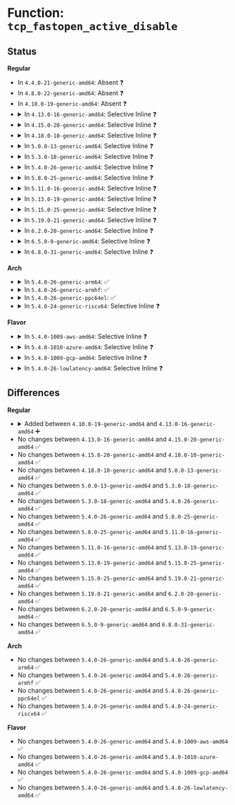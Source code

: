 # Function: <code>tcp_fastopen_active_disable</code>

## Status
<b>Regular</b>
<ul>
<li>
In <code>4.4.0-21-generic-amd64</code>: Absent ❓
</li>
<li>
In <code>4.8.0-22-generic-amd64</code>: Absent ❓
</li>
<li>
In <code>4.10.0-19-generic-amd64</code>: Absent ❓
</li>
<li>
<details>
<summary>In <code>4.13.0-16-generic-amd64</code>: Selective Inline ❓</summary>

```c
void tcp_fastopen_active_disable(struct sock * sk)
```

```json
{
  "name": "tcp_fastopen_active_disable",
  "collision_type": "Unique Global",
  "inline_type": "Selective",
  "funcs": [
    {
      "addr": 18446744071587501907,
      "name": "tcp_fastopen_active_disable",
      "external": true,
      "loc": "net/ipv4/tcp_fastopen.c:414",
      "file": "net/ipv4/tcp_fastopen.c",
      "inline": "not declared, inlined",
      "caller_inline": [
        "net/ipv4/tcp_fastopen.c:tcp_fastopen_active_disable_ofo_check"
      ],
      "caller_func": [
        "net/ipv4/tcp_input.c:tcp_rcv_state_process",
        "net/ipv4/tcp_input.c:tcp_validate_incoming"
      ]
    }
  ],
  "symbols": [
    {
      "addr": 18446744071587501536,
      "name": "tcp_fastopen_active_disable",
      "section": ".text",
      "bind": "STB_GLOBAL",
      "size": 51
    }
  ]
}
```
</details>
</li>
<li>
<details>
<summary>In <code>4.15.0-20-generic-amd64</code>: Selective Inline ❓</summary>

```c
void tcp_fastopen_active_disable(struct sock * sk)
```

```json
{
  "name": "tcp_fastopen_active_disable",
  "collision_type": "Unique Global",
  "inline_type": "Selective",
  "funcs": [
    {
      "addr": 18446744071588024179,
      "name": "tcp_fastopen_active_disable",
      "external": true,
      "loc": "net/ipv4/tcp_fastopen.c:460",
      "file": "net/ipv4/tcp_fastopen.c",
      "inline": "not declared, inlined",
      "caller_inline": [
        "net/ipv4/tcp_fastopen.c:tcp_fastopen_active_disable_ofo_check"
      ],
      "caller_func": [
        "net/ipv4/tcp_input.c:tcp_rcv_state_process",
        "net/ipv4/tcp_input.c:tcp_validate_incoming"
      ]
    }
  ],
  "symbols": [
    {
      "addr": 18446744071588023824,
      "name": "tcp_fastopen_active_disable",
      "section": ".text",
      "bind": "STB_GLOBAL",
      "size": 51
    }
  ]
}
```
</details>
</li>
<li>
<details>
<summary>In <code>4.18.0-10-generic-amd64</code>: Selective Inline ❓</summary>

```c
void tcp_fastopen_active_disable(struct sock * sk)
```

```json
{
  "name": "tcp_fastopen_active_disable",
  "collision_type": "Unique Global",
  "inline_type": "Selective",
  "funcs": [
    {
      "addr": 18446744071588375204,
      "name": "tcp_fastopen_active_disable",
      "external": true,
      "loc": "net/ipv4/tcp_fastopen.c:453",
      "file": "net/ipv4/tcp_fastopen.c",
      "inline": "not declared, inlined",
      "caller_inline": [
        "net/ipv4/tcp_fastopen.c:tcp_fastopen_active_detect_blackhole",
        "net/ipv4/tcp_fastopen.c:tcp_fastopen_active_disable_ofo_check"
      ],
      "caller_func": [
        "net/ipv4/tcp_input.c:tcp_rcv_state_process",
        "net/ipv4/tcp_input.c:tcp_validate_incoming"
      ]
    }
  ],
  "symbols": [
    {
      "addr": 18446744071588374752,
      "name": "tcp_fastopen_active_disable",
      "section": ".text",
      "bind": "STB_GLOBAL",
      "size": 51
    }
  ]
}
```
</details>
</li>
<li>
<details>
<summary>In <code>5.0.0-13-generic-amd64</code>: Selective Inline ❓</summary>

```c
void tcp_fastopen_active_disable(struct sock * sk)
```

```json
{
  "name": "tcp_fastopen_active_disable",
  "collision_type": "Unique Global",
  "inline_type": "Selective",
  "funcs": [
    {
      "addr": 18446744071588565588,
      "name": "tcp_fastopen_active_disable",
      "external": true,
      "loc": "net/ipv4/tcp_fastopen.c:453",
      "file": "net/ipv4/tcp_fastopen.c",
      "inline": "not declared, inlined",
      "caller_inline": [
        "net/ipv4/tcp_fastopen.c:tcp_fastopen_active_detect_blackhole",
        "net/ipv4/tcp_fastopen.c:tcp_fastopen_active_disable_ofo_check"
      ],
      "caller_func": [
        "net/ipv4/tcp_input.c:tcp_rcv_state_process",
        "net/ipv4/tcp_input.c:tcp_validate_incoming"
      ]
    }
  ],
  "symbols": [
    {
      "addr": 18446744071588565136,
      "name": "tcp_fastopen_active_disable",
      "section": ".text",
      "bind": "STB_GLOBAL",
      "size": 51
    }
  ]
}
```
</details>
</li>
<li>
<details>
<summary>In <code>5.3.0-18-generic-amd64</code>: Selective Inline ❓</summary>

```c
void tcp_fastopen_active_disable(struct sock * sk)
```

```json
{
  "name": "tcp_fastopen_active_disable",
  "collision_type": "Unique Global",
  "inline_type": "Selective",
  "funcs": [
    {
      "addr": 18446744071588976760,
      "name": "tcp_fastopen_active_disable",
      "external": true,
      "loc": "net/ipv4/tcp_fastopen.c:480",
      "file": "net/ipv4/tcp_fastopen.c",
      "inline": "not declared, inlined",
      "caller_inline": [
        "net/ipv4/tcp_fastopen.c:tcp_fastopen_active_detect_blackhole",
        "net/ipv4/tcp_fastopen.c:tcp_fastopen_active_disable_ofo_check"
      ],
      "caller_func": [
        "net/ipv4/tcp_input.c:tcp_rcv_state_process",
        "net/ipv4/tcp_input.c:tcp_validate_incoming"
      ]
    }
  ],
  "symbols": [
    {
      "addr": 18446744071588976320,
      "name": "tcp_fastopen_active_disable",
      "section": ".text",
      "bind": "STB_GLOBAL",
      "size": 51
    }
  ]
}
```
</details>
</li>
<li>
<details>
<summary>In <code>5.4.0-26-generic-amd64</code>: Selective Inline ❓</summary>

```c
void tcp_fastopen_active_disable(struct sock * sk)
```

```json
{
  "name": "tcp_fastopen_active_disable",
  "collision_type": "Unique Global",
  "inline_type": "Selective",
  "funcs": [
    {
      "addr": 18446744071589201208,
      "name": "tcp_fastopen_active_disable",
      "external": true,
      "loc": "net/ipv4/tcp_fastopen.c:480",
      "file": "net/ipv4/tcp_fastopen.c",
      "inline": "not declared, inlined",
      "caller_inline": [
        "net/ipv4/tcp_fastopen.c:tcp_fastopen_active_detect_blackhole",
        "net/ipv4/tcp_fastopen.c:tcp_fastopen_active_disable_ofo_check"
      ],
      "caller_func": [
        "net/ipv4/tcp_input.c:tcp_rcv_state_process",
        "net/ipv4/tcp_input.c:tcp_validate_incoming"
      ]
    }
  ],
  "symbols": [
    {
      "addr": 18446744071589200768,
      "name": "tcp_fastopen_active_disable",
      "section": ".text",
      "bind": "STB_GLOBAL",
      "size": 51
    }
  ]
}
```
</details>
</li>
<li>
<details>
<summary>In <code>5.8.0-25-generic-amd64</code>: Selective Inline ❓</summary>

```c
void tcp_fastopen_active_disable(struct sock * sk)
```

```json
{
  "name": "tcp_fastopen_active_disable",
  "collision_type": "Unique Global",
  "inline_type": "Selective",
  "funcs": [
    {
      "addr": 18446744071590173448,
      "name": "tcp_fastopen_active_disable",
      "external": true,
      "loc": "net/ipv4/tcp_fastopen.c:506",
      "file": "net/ipv4/tcp_fastopen.c",
      "inline": "not declared, inlined",
      "caller_inline": [
        "net/ipv4/tcp_fastopen.c:tcp_fastopen_active_detect_blackhole",
        "net/ipv4/tcp_fastopen.c:tcp_fastopen_active_disable_ofo_check"
      ],
      "caller_func": [
        "net/ipv4/tcp_input.c:tcp_rcv_state_process",
        "net/ipv4/tcp_input.c:tcp_validate_incoming"
      ]
    }
  ],
  "symbols": [
    {
      "addr": 18446744071590173024,
      "name": "tcp_fastopen_active_disable",
      "section": ".text",
      "bind": "STB_GLOBAL",
      "size": 51
    }
  ]
}
```
</details>
</li>
<li>
<details>
<summary>In <code>5.11.0-16-generic-amd64</code>: Selective Inline ❓</summary>

```c
void tcp_fastopen_active_disable(struct sock * sk)
```

```json
{
  "name": "tcp_fastopen_active_disable",
  "collision_type": "Unique Global",
  "inline_type": "Selective",
  "funcs": [
    {
      "addr": 18446744071590222696,
      "name": "tcp_fastopen_active_disable",
      "external": true,
      "loc": "net/ipv4/tcp_fastopen.c:506",
      "file": "net/ipv4/tcp_fastopen.c",
      "inline": "not declared, inlined",
      "caller_inline": [
        "net/ipv4/tcp_fastopen.c:tcp_fastopen_active_detect_blackhole",
        "net/ipv4/tcp_fastopen.c:tcp_fastopen_active_disable_ofo_check"
      ],
      "caller_func": [
        "net/ipv4/tcp_input.c:tcp_rcv_state_process",
        "net/ipv4/tcp_input.c:tcp_validate_incoming"
      ]
    }
  ],
  "symbols": [
    {
      "addr": 18446744071590222240,
      "name": "tcp_fastopen_active_disable",
      "section": ".text",
      "bind": "STB_GLOBAL",
      "size": 51
    }
  ]
}
```
</details>
</li>
<li>
<details>
<summary>In <code>5.13.0-19-generic-amd64</code>: Selective Inline ❓</summary>

```c
void tcp_fastopen_active_disable(struct sock * sk)
```

```json
{
  "name": "tcp_fastopen_active_disable",
  "collision_type": "Unique Global",
  "inline_type": "Selective",
  "funcs": [
    {
      "addr": 18446744071590136760,
      "name": "tcp_fastopen_active_disable",
      "external": true,
      "loc": "net/ipv4/tcp_fastopen.c:506",
      "file": "net/ipv4/tcp_fastopen.c",
      "inline": "not declared, inlined",
      "caller_inline": [
        "net/ipv4/tcp_fastopen.c:tcp_fastopen_active_detect_blackhole",
        "net/ipv4/tcp_fastopen.c:tcp_fastopen_active_disable_ofo_check"
      ],
      "caller_func": [
        "net/ipv4/tcp_input.c:tcp_rcv_state_process",
        "net/ipv4/tcp_input.c:tcp_validate_incoming"
      ]
    }
  ],
  "symbols": [
    {
      "addr": 18446744071590135856,
      "name": "tcp_fastopen_active_disable",
      "section": ".text",
      "bind": "STB_GLOBAL",
      "size": 61
    }
  ]
}
```
</details>
</li>
<li>
<details>
<summary>In <code>5.15.0-25-generic-amd64</code>: Selective Inline ❓</summary>

```c
void tcp_fastopen_active_disable(struct sock * sk)
```

```json
{
  "name": "tcp_fastopen_active_disable",
  "collision_type": "Unique Global",
  "inline_type": "Selective",
  "funcs": [
    {
      "addr": 18446744071590916968,
      "name": "tcp_fastopen_active_disable",
      "external": true,
      "loc": "net/ipv4/tcp_fastopen.c:494",
      "file": "net/ipv4/tcp_fastopen.c",
      "inline": "not declared, inlined",
      "caller_inline": [
        "net/ipv4/tcp_fastopen.c:tcp_fastopen_active_detect_blackhole",
        "net/ipv4/tcp_fastopen.c:tcp_fastopen_active_disable_ofo_check"
      ],
      "caller_func": [
        "net/ipv4/tcp_input.c:tcp_rcv_state_process",
        "net/ipv4/tcp_input.c:tcp_validate_incoming"
      ]
    }
  ],
  "symbols": [
    {
      "addr": 18446744071590915952,
      "name": "tcp_fastopen_active_disable",
      "section": ".text",
      "bind": "STB_GLOBAL",
      "size": 61
    }
  ]
}
```
</details>
</li>
<li>
<details>
<summary>In <code>5.19.0-21-generic-amd64</code>: Selective Inline ❓</summary>

```c
void tcp_fastopen_active_disable(struct sock * sk)
```

```json
{
  "name": "tcp_fastopen_active_disable",
  "collision_type": "Unique Global",
  "inline_type": "Selective",
  "funcs": [
    {
      "addr": 18446744071592556904,
      "name": "tcp_fastopen_active_disable",
      "external": true,
      "loc": "net/ipv4/tcp_fastopen.c:488",
      "file": "net/ipv4/tcp_fastopen.c",
      "inline": "not declared, inlined",
      "caller_inline": [
        "net/ipv4/tcp_fastopen.c:tcp_fastopen_active_detect_blackhole",
        "net/ipv4/tcp_fastopen.c:tcp_fastopen_active_disable_ofo_check"
      ],
      "caller_func": [
        "net/ipv4/tcp_input.c:tcp_rcv_state_process",
        "net/ipv4/tcp_input.c:tcp_validate_incoming"
      ]
    }
  ],
  "symbols": [
    {
      "addr": 18446744071592555808,
      "name": "tcp_fastopen_active_disable",
      "section": ".text",
      "bind": "STB_GLOBAL",
      "size": 71
    }
  ]
}
```
</details>
</li>
<li>
<details>
<summary>In <code>6.2.0-20-generic-amd64</code>: Selective Inline ❓</summary>

```c
void tcp_fastopen_active_disable(struct sock * sk)
```

```json
{
  "name": "tcp_fastopen_active_disable",
  "collision_type": "Unique Global",
  "inline_type": "Selective",
  "funcs": [
    {
      "addr": 18446744071594416440,
      "name": "tcp_fastopen_active_disable",
      "external": true,
      "loc": "net/ipv4/tcp_fastopen.c:489",
      "file": "net/ipv4/tcp_fastopen.c",
      "inline": "not declared, inlined",
      "caller_inline": [
        "net/ipv4/tcp_fastopen.c:tcp_fastopen_active_detect_blackhole",
        "net/ipv4/tcp_fastopen.c:tcp_fastopen_active_disable_ofo_check"
      ],
      "caller_func": [
        "net/ipv4/tcp_input.c:tcp_rcv_state_process",
        "net/ipv4/tcp_input.c:tcp_validate_incoming"
      ]
    }
  ],
  "symbols": [
    {
      "addr": 18446744071594415264,
      "name": "tcp_fastopen_active_disable",
      "section": ".text",
      "bind": "STB_GLOBAL",
      "size": 71
    }
  ]
}
```
</details>
</li>
<li>
<details>
<summary>In <code>6.5.0-9-generic-amd64</code>: Selective Inline ❓</summary>

```c
void tcp_fastopen_active_disable(struct sock * sk)
```

```json
{
  "name": "tcp_fastopen_active_disable",
  "collision_type": "Unique Global",
  "inline_type": "Selective",
  "funcs": [
    {
      "addr": 18446744071594805784,
      "name": "tcp_fastopen_active_disable",
      "external": true,
      "loc": "net/ipv4/tcp_fastopen.c:491",
      "file": "net/ipv4/tcp_fastopen.c",
      "inline": "not declared, inlined",
      "caller_inline": [
        "net/ipv4/tcp_fastopen.c:tcp_fastopen_active_detect_blackhole",
        "net/ipv4/tcp_fastopen.c:tcp_fastopen_active_disable_ofo_check"
      ],
      "caller_func": [
        "net/ipv4/tcp_input.c:tcp_rcv_state_process",
        "net/ipv4/tcp_input.c:tcp_validate_incoming"
      ]
    }
  ],
  "symbols": [
    {
      "addr": 18446744071594804608,
      "name": "tcp_fastopen_active_disable",
      "section": ".text",
      "bind": "STB_GLOBAL",
      "size": 71
    }
  ]
}
```
</details>
</li>
<li>
<details>
<summary>In <code>6.8.0-31-generic-amd64</code>: Selective Inline ❓</summary>

```c
void tcp_fastopen_active_disable(struct sock * sk)
```

```json
{
  "name": "tcp_fastopen_active_disable",
  "collision_type": "Unique Global",
  "inline_type": "Selective",
  "funcs": [
    {
      "addr": 18446744071595617016,
      "name": "tcp_fastopen_active_disable",
      "external": true,
      "loc": "net/ipv4/tcp_fastopen.c:491",
      "file": "net/ipv4/tcp_fastopen.c",
      "inline": "not declared, inlined",
      "caller_inline": [
        "net/ipv4/tcp_fastopen.c:tcp_fastopen_active_detect_blackhole",
        "net/ipv4/tcp_fastopen.c:tcp_fastopen_active_disable_ofo_check"
      ],
      "caller_func": [
        "net/ipv4/tcp_input.c:tcp_rcv_state_process",
        "net/ipv4/tcp_input.c:tcp_validate_incoming"
      ]
    }
  ],
  "symbols": [
    {
      "addr": 18446744071595615808,
      "name": "tcp_fastopen_active_disable",
      "section": ".text",
      "bind": "STB_GLOBAL",
      "size": 71
    }
  ]
}
```
</details>
</li>
</ul>
<b>Arch</b>
<ul>
<li>
<details>
<summary>In <code>5.4.0-26-generic-arm64</code>: ✅</summary>

```c
void tcp_fastopen_active_disable(struct sock * sk)
```

```json
{
  "name": "tcp_fastopen_active_disable",
  "collision_type": "Unique Global",
  "inline_type": "No",
  "funcs": [
    {
      "addr": 18446603336502820712,
      "name": "tcp_fastopen_active_disable",
      "external": true,
      "loc": "net/ipv4/tcp_fastopen.c:480",
      "file": "net/ipv4/tcp_fastopen.c",
      "inline": "seen, unknown",
      "caller_inline": [],
      "caller_func": [
        "net/ipv4/tcp_input.c:tcp_rcv_state_process",
        "net/ipv4/tcp_input.c:tcp_validate_incoming",
        "net/ipv4/tcp_fastopen.c:tcp_fastopen_active_detect_blackhole",
        "net/ipv4/tcp_fastopen.c:tcp_fastopen_active_disable_ofo_check"
      ]
    }
  ],
  "symbols": [
    {
      "addr": 18446603336502820712,
      "name": "tcp_fastopen_active_disable",
      "section": ".text",
      "bind": "STB_GLOBAL",
      "size": 120
    }
  ]
}
```
</details>
</li>
<li>
<details>
<summary>In <code>5.4.0-26-generic-armhf</code>: ✅</summary>

```c
void tcp_fastopen_active_disable(struct sock * sk)
```

```json
{
  "name": "tcp_fastopen_active_disable",
  "collision_type": "Unique Global",
  "inline_type": "No",
  "funcs": [
    {
      "addr": 3235522480,
      "name": "tcp_fastopen_active_disable",
      "external": true,
      "loc": "net/ipv4/tcp_fastopen.c:480",
      "file": "net/ipv4/tcp_fastopen.c",
      "inline": "seen, unknown",
      "caller_inline": [],
      "caller_func": [
        "net/ipv4/tcp_input.c:tcp_rcv_state_process",
        "net/ipv4/tcp_input.c:tcp_validate_incoming",
        "net/ipv4/tcp_fastopen.c:tcp_fastopen_active_detect_blackhole",
        "net/ipv4/tcp_fastopen.c:tcp_fastopen_active_disable_ofo_check"
      ]
    }
  ],
  "symbols": [
    {
      "addr": 3235522480,
      "name": "tcp_fastopen_active_disable",
      "section": ".text",
      "bind": "STB_GLOBAL",
      "size": 112
    }
  ]
}
```
</details>
</li>
<li>
<details>
<summary>In <code>5.4.0-26-generic-ppc64el</code>: ✅</summary>

```c
void tcp_fastopen_active_disable(struct sock * sk)
```

```json
{
  "name": "tcp_fastopen_active_disable",
  "collision_type": "Unique Global",
  "inline_type": "No",
  "funcs": [
    {
      "addr": 13835058055296468496,
      "name": "tcp_fastopen_active_disable",
      "external": true,
      "loc": "net/ipv4/tcp_fastopen.c:480",
      "file": "net/ipv4/tcp_fastopen.c",
      "inline": "seen, unknown",
      "caller_inline": [],
      "caller_func": [
        "net/ipv4/tcp_input.c:tcp_rcv_state_process",
        "net/ipv4/tcp_input.c:tcp_validate_incoming",
        "net/ipv4/tcp_fastopen.c:tcp_fastopen_active_detect_blackhole",
        "net/ipv4/tcp_fastopen.c:tcp_fastopen_active_disable_ofo_check"
      ]
    }
  ],
  "symbols": [
    {
      "addr": 13835058055296468496,
      "name": "tcp_fastopen_active_disable",
      "section": ".text",
      "bind": "STB_GLOBAL",
      "size": 128
    }
  ]
}
```
</details>
</li>
<li>
<details>
<summary>In <code>5.4.0-24-generic-riscv64</code>: Selective Inline ❓</summary>

```c
void tcp_fastopen_active_disable(struct sock * sk)
```

```json
{
  "name": "tcp_fastopen_active_disable",
  "collision_type": "Unique Global",
  "inline_type": "Selective",
  "funcs": [
    {
      "addr": 18446743936278935314,
      "name": "tcp_fastopen_active_disable",
      "external": true,
      "loc": "net/ipv4/tcp_fastopen.c:480",
      "file": "net/ipv4/tcp_fastopen.c",
      "inline": "not declared, inlined",
      "caller_inline": [
        "net/ipv4/tcp_fastopen.c:tcp_fastopen_active_detect_blackhole",
        "net/ipv4/tcp_fastopen.c:tcp_fastopen_active_disable_ofo_check"
      ],
      "caller_func": [
        "net/ipv4/tcp_input.c:tcp_rcv_state_process",
        "net/ipv4/tcp_input.c:tcp_validate_incoming"
      ]
    }
  ],
  "symbols": [
    {
      "addr": 18446743936278934780,
      "name": "tcp_fastopen_active_disable",
      "section": ".text",
      "bind": "STB_GLOBAL",
      "size": 102
    }
  ]
}
```
</details>
</li>
</ul>
<b>Flavor</b>
<ul>
<li>
<details>
<summary>In <code>5.4.0-1009-aws-amd64</code>: Selective Inline ❓</summary>

```c
void tcp_fastopen_active_disable(struct sock * sk)
```

```json
{
  "name": "tcp_fastopen_active_disable",
  "collision_type": "Unique Global",
  "inline_type": "Selective",
  "funcs": [
    {
      "addr": 18446744071588807592,
      "name": "tcp_fastopen_active_disable",
      "external": true,
      "loc": "net/ipv4/tcp_fastopen.c:480",
      "file": "net/ipv4/tcp_fastopen.c",
      "inline": "not declared, inlined",
      "caller_inline": [
        "net/ipv4/tcp_fastopen.c:tcp_fastopen_active_detect_blackhole",
        "net/ipv4/tcp_fastopen.c:tcp_fastopen_active_disable_ofo_check"
      ],
      "caller_func": [
        "net/ipv4/tcp_input.c:tcp_rcv_state_process",
        "net/ipv4/tcp_input.c:tcp_validate_incoming"
      ]
    }
  ],
  "symbols": [
    {
      "addr": 18446744071588807152,
      "name": "tcp_fastopen_active_disable",
      "section": ".text",
      "bind": "STB_GLOBAL",
      "size": 51
    }
  ]
}
```
</details>
</li>
<li>
<details>
<summary>In <code>5.4.0-1010-azure-amd64</code>: Selective Inline ❓</summary>

```c
void tcp_fastopen_active_disable(struct sock * sk)
```

```json
{
  "name": "tcp_fastopen_active_disable",
  "collision_type": "Unique Global",
  "inline_type": "Selective",
  "funcs": [
    {
      "addr": 18446744071588519528,
      "name": "tcp_fastopen_active_disable",
      "external": true,
      "loc": "net/ipv4/tcp_fastopen.c:480",
      "file": "net/ipv4/tcp_fastopen.c",
      "inline": "not declared, inlined",
      "caller_inline": [
        "net/ipv4/tcp_fastopen.c:tcp_fastopen_active_detect_blackhole",
        "net/ipv4/tcp_fastopen.c:tcp_fastopen_active_disable_ofo_check"
      ],
      "caller_func": [
        "net/ipv4/tcp_input.c:tcp_rcv_state_process",
        "net/ipv4/tcp_input.c:tcp_validate_incoming"
      ]
    }
  ],
  "symbols": [
    {
      "addr": 18446744071588519088,
      "name": "tcp_fastopen_active_disable",
      "section": ".text",
      "bind": "STB_GLOBAL",
      "size": 51
    }
  ]
}
```
</details>
</li>
<li>
<details>
<summary>In <code>5.4.0-1009-gcp-amd64</code>: Selective Inline ❓</summary>

```c
void tcp_fastopen_active_disable(struct sock * sk)
```

```json
{
  "name": "tcp_fastopen_active_disable",
  "collision_type": "Unique Global",
  "inline_type": "Selective",
  "funcs": [
    {
      "addr": 18446744071589243768,
      "name": "tcp_fastopen_active_disable",
      "external": true,
      "loc": "net/ipv4/tcp_fastopen.c:480",
      "file": "net/ipv4/tcp_fastopen.c",
      "inline": "not declared, inlined",
      "caller_inline": [
        "net/ipv4/tcp_fastopen.c:tcp_fastopen_active_detect_blackhole",
        "net/ipv4/tcp_fastopen.c:tcp_fastopen_active_disable_ofo_check"
      ],
      "caller_func": [
        "net/ipv4/tcp_input.c:tcp_rcv_state_process",
        "net/ipv4/tcp_input.c:tcp_validate_incoming"
      ]
    }
  ],
  "symbols": [
    {
      "addr": 18446744071589243328,
      "name": "tcp_fastopen_active_disable",
      "section": ".text",
      "bind": "STB_GLOBAL",
      "size": 51
    }
  ]
}
```
</details>
</li>
<li>
<details>
<summary>In <code>5.4.0-26-lowlatency-amd64</code>: Selective Inline ❓</summary>

```c
void tcp_fastopen_active_disable(struct sock * sk)
```

```json
{
  "name": "tcp_fastopen_active_disable",
  "collision_type": "Unique Global",
  "inline_type": "Selective",
  "funcs": [
    {
      "addr": 18446744071589284344,
      "name": "tcp_fastopen_active_disable",
      "external": true,
      "loc": "net/ipv4/tcp_fastopen.c:480",
      "file": "net/ipv4/tcp_fastopen.c",
      "inline": "not declared, inlined",
      "caller_inline": [
        "net/ipv4/tcp_fastopen.c:tcp_fastopen_active_detect_blackhole",
        "net/ipv4/tcp_fastopen.c:tcp_fastopen_active_disable_ofo_check"
      ],
      "caller_func": [
        "net/ipv4/tcp_input.c:tcp_rcv_state_process",
        "net/ipv4/tcp_input.c:tcp_validate_incoming"
      ]
    }
  ],
  "symbols": [
    {
      "addr": 18446744071589283888,
      "name": "tcp_fastopen_active_disable",
      "section": ".text",
      "bind": "STB_GLOBAL",
      "size": 51
    }
  ]
}
```
</details>
</li>
</ul>

## Differences
<b>Regular</b>
<ul>
<li>
<details>
<summary>Added between <code>4.10.0-19-generic-amd64</code> and <code>4.13.0-16-generic-amd64</code> ➕</summary>

```c
void tcp_fastopen_active_disable(struct sock * sk)
```
</details>
</li>
<li>
No changes between <code>4.13.0-16-generic-amd64</code> and <code>4.15.0-20-generic-amd64</code> ✅
</li>
<li>
No changes between <code>4.15.0-20-generic-amd64</code> and <code>4.18.0-10-generic-amd64</code> ✅
</li>
<li>
No changes between <code>4.18.0-10-generic-amd64</code> and <code>5.0.0-13-generic-amd64</code> ✅
</li>
<li>
No changes between <code>5.0.0-13-generic-amd64</code> and <code>5.3.0-18-generic-amd64</code> ✅
</li>
<li>
No changes between <code>5.3.0-18-generic-amd64</code> and <code>5.4.0-26-generic-amd64</code> ✅
</li>
<li>
No changes between <code>5.4.0-26-generic-amd64</code> and <code>5.8.0-25-generic-amd64</code> ✅
</li>
<li>
No changes between <code>5.8.0-25-generic-amd64</code> and <code>5.11.0-16-generic-amd64</code> ✅
</li>
<li>
No changes between <code>5.11.0-16-generic-amd64</code> and <code>5.13.0-19-generic-amd64</code> ✅
</li>
<li>
No changes between <code>5.13.0-19-generic-amd64</code> and <code>5.15.0-25-generic-amd64</code> ✅
</li>
<li>
No changes between <code>5.15.0-25-generic-amd64</code> and <code>5.19.0-21-generic-amd64</code> ✅
</li>
<li>
No changes between <code>5.19.0-21-generic-amd64</code> and <code>6.2.0-20-generic-amd64</code> ✅
</li>
<li>
No changes between <code>6.2.0-20-generic-amd64</code> and <code>6.5.0-9-generic-amd64</code> ✅
</li>
<li>
No changes between <code>6.5.0-9-generic-amd64</code> and <code>6.8.0-31-generic-amd64</code> ✅
</li>
</ul>
<b>Arch</b>
<ul>
<li>
No changes between <code>5.4.0-26-generic-amd64</code> and <code>5.4.0-26-generic-arm64</code> ✅
</li>
<li>
No changes between <code>5.4.0-26-generic-amd64</code> and <code>5.4.0-26-generic-armhf</code> ✅
</li>
<li>
No changes between <code>5.4.0-26-generic-amd64</code> and <code>5.4.0-26-generic-ppc64el</code> ✅
</li>
<li>
No changes between <code>5.4.0-26-generic-amd64</code> and <code>5.4.0-24-generic-riscv64</code> ✅
</li>
</ul>
<b>Flavor</b>
<ul>
<li>
No changes between <code>5.4.0-26-generic-amd64</code> and <code>5.4.0-1009-aws-amd64</code> ✅
</li>
<li>
No changes between <code>5.4.0-26-generic-amd64</code> and <code>5.4.0-1010-azure-amd64</code> ✅
</li>
<li>
No changes between <code>5.4.0-26-generic-amd64</code> and <code>5.4.0-1009-gcp-amd64</code> ✅
</li>
<li>
No changes between <code>5.4.0-26-generic-amd64</code> and <code>5.4.0-26-lowlatency-amd64</code> ✅
</li>
</ul>
